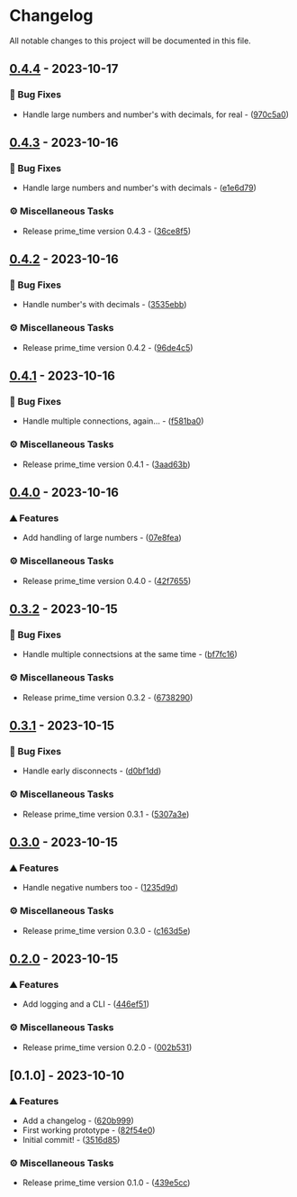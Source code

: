 # Changelog

All notable changes to this project will be documented in this file.

## [0.4.4](https://github.com/orhun/git-cliff/compare/v0.4.3..0.4.4) - 2023-10-17

### 🐛 Bug Fixes

- Handle large numbers and number's with decimals, for real - ([970c5a0](https://github.com/orhun/git-cliff/commit/970c5a06eeb7b1205eb3e765fc7804d3ebd924af))

## [0.4.3](https://github.com/orhun/git-cliff/compare/v0.4.2..v0.4.3) - 2023-10-16

### 🐛 Bug Fixes

- Handle large numbers and number's with decimals - ([e1e6d79](https://github.com/orhun/git-cliff/commit/e1e6d79655cb1446e5923c268e05a21308b97bc7))

### ⚙️ Miscellaneous Tasks

- Release prime_time version 0.4.3 - ([36ce8f5](https://github.com/orhun/git-cliff/commit/36ce8f5df77b79f00d115937b9783fae08ecf56b))

## [0.4.2](https://github.com/orhun/git-cliff/compare/v0.4.1..v0.4.2) - 2023-10-16

### 🐛 Bug Fixes

- Handle number's with decimals - ([3535ebb](https://github.com/orhun/git-cliff/commit/3535ebb75f92e1771f489a67fd20fa4d3c812d41))

### ⚙️ Miscellaneous Tasks

- Release prime_time version 0.4.2 - ([96de4c5](https://github.com/orhun/git-cliff/commit/96de4c55d4a647d153968008b430f99e33959697))

## [0.4.1](https://github.com/orhun/git-cliff/compare/v0.4.0..v0.4.1) - 2023-10-16

### 🐛 Bug Fixes

- Handle multiple connections, again... - ([f581ba0](https://github.com/orhun/git-cliff/commit/f581ba07e34e58897f3fb040be6e1bff3eeace90))

### ⚙️ Miscellaneous Tasks

- Release prime_time version 0.4.1 - ([3aad63b](https://github.com/orhun/git-cliff/commit/3aad63bbad924808c1555c3b6055d4ac583e07db))

## [0.4.0](https://github.com/orhun/git-cliff/compare/v0.3.2..v0.4.0) - 2023-10-16

### ⛰️  Features

- Add handling of large numbers - ([07e8fea](https://github.com/orhun/git-cliff/commit/07e8fea66f94b75c9254422aa4405d87d10da9dc))

### ⚙️ Miscellaneous Tasks

- Release prime_time version 0.4.0 - ([42f7655](https://github.com/orhun/git-cliff/commit/42f7655bf19c8f11ff758b5f37d596f7b37e9b4e))

## [0.3.2](https://github.com/orhun/git-cliff/compare/v0.3.1..v0.3.2) - 2023-10-15

### 🐛 Bug Fixes

- Handle multiple connectsions at the same time - ([bf7fc16](https://github.com/orhun/git-cliff/commit/bf7fc169b8b73fc4830d2c373de3fdb04af62014))

### ⚙️ Miscellaneous Tasks

- Release prime_time version 0.3.2 - ([6738290](https://github.com/orhun/git-cliff/commit/67382902458768fa119a129f3552e43db4bfa9dd))

## [0.3.1](https://github.com/orhun/git-cliff/compare/v0.3.0..v0.3.1) - 2023-10-15

### 🐛 Bug Fixes

- Handle early disconnects - ([d0bf1dd](https://github.com/orhun/git-cliff/commit/d0bf1dd14eaffe911e659f32a4315b64a2179c8c))

### ⚙️ Miscellaneous Tasks

- Release prime_time version 0.3.1 - ([5307a3e](https://github.com/orhun/git-cliff/commit/5307a3e13c3fd6abb0b3f2eb7565572d37946552))

## [0.3.0](https://github.com/orhun/git-cliff/compare/v0.2.0..v0.3.0) - 2023-10-15

### ⛰️  Features

- Handle negative numbers too - ([1235d9d](https://github.com/orhun/git-cliff/commit/1235d9d0cd56f840b6074e151ca770fb5effa53d))

### ⚙️ Miscellaneous Tasks

- Release prime_time version 0.3.0 - ([c163d5e](https://github.com/orhun/git-cliff/commit/c163d5e0b11c84150ac9dff3431a29441283c6d1))

## [0.2.0](https://github.com/orhun/git-cliff/compare/v0.1.0..v0.2.0) - 2023-10-15

### ⛰️  Features

- Add logging and a CLI - ([446ef51](https://github.com/orhun/git-cliff/commit/446ef516b27c224f879e89dd04b923bc76439980))

### ⚙️ Miscellaneous Tasks

- Release prime_time version 0.2.0 - ([002b531](https://github.com/orhun/git-cliff/commit/002b531fe01582deea52ddaad3da5d5855468338))

## [0.1.0] - 2023-10-10

### ⛰️  Features

- Add a changelog - ([620b999](https://github.com/orhun/git-cliff/commit/620b9992b3b048dc1dcbfbd9ff4af31b83243713))
- First working prototype - ([82f54e0](https://github.com/orhun/git-cliff/commit/82f54e095060d4736fa315d12c3673e37e790bc5))
- Initial commit! - ([3516d85](https://github.com/orhun/git-cliff/commit/3516d85698ff844e7a7397d04299994aa33606e4))

### ⚙️ Miscellaneous Tasks

- Release prime_time version 0.1.0 - ([439e5cc](https://github.com/orhun/git-cliff/commit/439e5cc1c58b9612c35a3fc544dc787d3d9ba378))

<!-- generated by git-cliff -->
